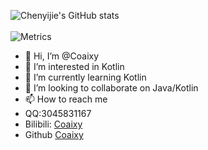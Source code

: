 ![ Chenyijie's GitHub stats](https://github-readme-stats.vercel.app/api?username=coaixy&show_icons=true)<br><br>
![Metrics](https://metrics.lecoq.io/coaixy?template=classic&isocalendar=1&languages=1&isocalendar.duration=half-year&languages.limit=8&languages.threshold=0%25&languages.colors=github&languages.sections=most-used&languages.indepth=false&languages.analysis.timeout=15&languages.categories=markup%2C%20programming&languages.recent.categories=markup%2C%20programming&languages.recent.load=300&languages.recent.days=14&config.timezone=Asia%2FShanghai)



- 👋 Hi, I’m @Coaixy
- 👀 I’m interested in Kotlin
- 🌱 I’m currently learning Kotlin
- 💞️ I’m looking to collaborate on Java/Kotlin
- 📫 How to reach me 
- QQ:3045831167
- Bilibili: [Coaixy](https://space.bilibili.com/103287843)
- Github [Coaixy](https://github.com/Coaixy/)

<!---
Coaixy/Coaixy is a ✨ special ✨ repository because its `README.md` (this file) appears on your GitHub profile.
You can click the Preview link to take a look at your changes.
--->
